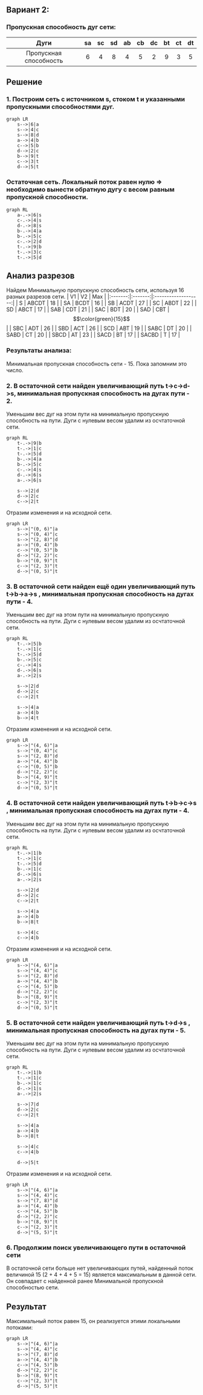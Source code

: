 ## Вариант 2:
### Пропускная способность дуг сети:

|          Дуги          | sa | sc | sd | ab | cb | dc | bt | ct | dt |
|:----------------------:|:--:|:--:|:--:|:--:|:--:|:--:|:--:|:--:|:--:|
| Пропускная способность | 6  | 4  | 8  | 4  | 5  | 2  | 9  | 3  | 5  |

## Решение
### 1. Построим сеть с источником **s**, стоком **t** и указанными пропускными способностями дуг.
```mermaid
graph LR
    s-->|6|a
    s-->|4|c
    s-->|8|d
    a-->|4|b
    c-->|5|b
    d-->|2|c
    b-->|9|t
    c-->|3|t
    d-->|5|t
```
### Остаточная сеть. Локальный поток равен нулю => необходимо вынести обратную дугу с весом равным пропускной способности. 

```mermaid
graph RL
    a-.->|6|s
    c-.->|4|s
    d-.->|8|s
    b-.->|4|a
    b-.->|5|c
    c-.->|2|d
    t-.->|9|b
    t-.->|3|c
    t-.->|5|d
```

## Анализ разрезов
Найдем Минимальную пропускную способность сети, используя 16 разных разрезов сети.
|    V1   |    V2   |         Max         |
|:-------:|:-------:|:-------------------:|
|    S    |  ABCDT  |         18          |
|   SA    |  BCDT   |         16          |
|   SB    |  ACDT   |         27          |
|   SC    |  ABDT   |         22          |
|   SD    |  ABCT   |         17          |
|   SAB   |   CDT   |         21          |
|   SAC   |   BDT   |         20          |
|   SAD   |   CBT   |$$\color{green}{15}$$|
|   SBC   |   ADT   |         26          |
|   SBD   |   ACT   |         26          |
|   SCD   |   ABT   |         19          |
|  SABC   |   DT    |         20          |
|  SABD   |   CT    |         20          |
|  SBCD   |   AT    |         23          |
|  SACD   |   BT    |         17          |
|  SACBD  |    T    |         17          |

### Результаты анализа:
Минимальная пропускная способность сети - 15. Пока запомним это число.

### 2. В остаточной сети найден увеличивающий путь t->c->d->s, минимальная пропускная способность на дугах пути - 2.

Уменьшим вес дуг на этом пути на минимальную пропускную способность на пути. Дуги с нулевым весом удалим из осчтаточной сети.
```mermaid
graph RL
    t-.->|9|b
    t-.->|1|c
    t-.->|5|d
    b-.->|4|a
    b-.->|5|c
    c-.->|4|s
    d-.->|6|s
    a-.->|6|s

    s-->|2|d
    d-->|2|c
    c-->|2|t
```

Отразим изменения и на исходной сети.
```mermaid
graph LR
    s-->|"(0, 6)"|a
    s-->|"(0, 4)"|c
    s-->|"(2, 8)"|d
    a-->|"(0, 4)"|b
    c-->|"(0, 5)"|b
    d-->|"(2, 2)"|c
    b-->|"(0, 9)"|t
    c-->|"(2, 3)"|t
    d-->|"(0, 5)"|t
```

### 3. В остаточной сети найден ещё один увеличивающий путь t->b->a->s , минимальная пропускная способность на дугах пути - 4.

Уменьшим вес дуг на этом пути на минимальную пропускную способность на пути. Дуги с нулевым весом удалим из осчтаточной сети.
```mermaid
graph RL
    t-.->|5|b
    t-.->|1|c
    t-.->|5|d
    b-.->|5|c
    c-.->|4|s
    d-.->|6|s
    a-.->|2|s

    s-->|2|d
    d-->|2|c
    c-->|2|t

    s-->|4|a
    a-->|4|b
    b-->|4|t
```

Отразим изменения и на исходной сети.
```mermaid
graph LR
    s-->|"(4, 6)"|a
    s-->|"(0, 4)"|c
    s-->|"(2, 8)"|d
    a-->|"(4, 4)"|b
    c-->|"(0, 5)"|b
    d-->|"(2, 2)"|c
    b-->|"(4, 9)"|t
    c-->|"(2, 3)"|t
    d-->|"(0, 5)"|t
```

### 4. В остаточной сети найден увеличивающий путь t->b->c->s , минимальная пропускная способность на дугах пути - 4.

Уменьшим вес дуг на этом пути на минимальную пропускную способность на пути. Дуги с нулевым весом удалим из осчтаточной сети.
```mermaid
graph RL
    t-.->|1|b
    t-.->|1|c
    t-.->|5|d
    b-.->|1|c
    d-.->|6|s
    a-.->|2|s

    s-->|2|d
    d-->|2|c
    c-->|2|t

    s-->|4|a
    a-->|4|b
    b-->|8|t

    s-->|4|c
    c-->|4|b
```

Отразим изменения и на исходной сети.
```mermaid
graph LR
    s-->|"(4, 6)"|a
    s-->|"(4, 4)"|c
    s-->|"(2, 8)"|d
    a-->|"(4, 4)"|b
    c-->|"(4, 5)"|b
    d-->|"(2, 2)"|c
    b-->|"(8, 9)"|t
    c-->|"(2, 3)"|t
    d-->|"(0, 5)"|t
```

### 5. В остаточной сети найден увеличивающий путь t->d->s , минимальная пропускная способность на дугах пути - 5.

Уменьшим вес дуг на этом пути на минимальную пропускную способность на пути. Дуги с нулевым весом удалим из осчтаточной сети.
```mermaid
graph RL
    t-.->|1|b
    t-.->|1|c
    b-.->|1|c
    d-.->|1|s
    a-.->|2|s

    s-->|7|d
    d-->|2|c
    c-->|2|t

    s-->|4|a
    a-->|4|b
    b-->|8|t

    s-->|4|c
    c-->|4|b

    d-->|5|t
```

Отразим изменения и на исходной сети.
```mermaid
graph LR
    s-->|"(4, 6)"|a
    s-->|"(4, 4)"|c
    s-->|"(7, 8)"|d
    a-->|"(4, 4)"|b
    c-->|"(4, 5)"|b
    d-->|"(2, 2)"|c
    b-->|"(8, 9)"|t
    c-->|"(2, 3)"|t
    d-->|"(5, 5)"|t
```

### 6. Продолжим поиск увеличивающего пути в остаточной сети
В остаточной сети больше нет увеличивающих путей, найденный поток величиной 15 (2 + 4 + 4 + 5 = 15) является максимальным в данной сети. Он совпадает с найденной ранее Минимальной пропускной способностью сети.

## Результат
Максимальный поток равен 15, он реализуется этими локальными потоками:
```mermaid
graph LR
    s-->|"(4, 6)"|a
    s-->|"(4, 4)"|c
    s-->|"(7, 8)"|d
    a-->|"(4, 4)"|b
    c-->|"(4, 5)"|b
    d-->|"(2, 2)"|c
    b-->|"(8, 9)"|t
    c-->|"(2, 3)"|t
    d-->|"(5, 5)"|t
```